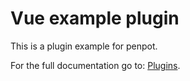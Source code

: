# Vue example plugin

This is a plugin example for penpot.

For the full documentation go to: [Plugins](https://help.penpot.app/plugins/).
